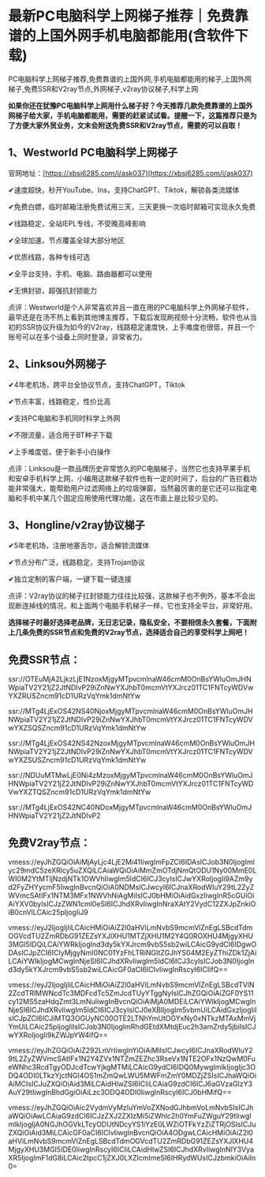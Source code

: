 # 最新PC电脑科学上网梯子推荐｜免费靠谱的上国外网手机电脑都能用(含软件下载)
PC电脑科学上网梯子推荐,免费靠谱的上国外网,手机电脑都能用的梯子,上国外网梯子,免费SSR和V2ray节点,外网梯子,v2ray协议梯子,科学上网

**如果你还在犹豫PC电脑科学上网用什么梯子好？今天推荐几款免费靠谱的上国外网梯子给大家，手机电脑都能用，需要的赶紧试试看。提醒一下，这篇推荐只是为了方便大家外贸业务，文末会附送免费SSR和V2ray节点，需要的可以自取！**

## 1、Westworld PC电脑科学上网梯子
官网地址：[https://xbsj6285.com/i/ask037](https://xbsj6285.com/i/ask037)

✔速度超快，秒开YouTube、Ins，支持ChatGPT、Tiktok，解锁各类流媒体

✔免费白嫖，临时邮箱注册免费试用三天，三天更换一次临时邮箱可实现永久免费

✔线路稳定，全站IEPL专线，不受晚高峰影响

✔全球加速，节点覆盖全球大部分地区

✔优质线路，各种专线可选

✔全平台支持，手机、电脑、路由器都可以使用

✔无惧封锁，超强抗封锁能力

点评：Westworld是个人非常喜欢并且一直在用的PC电脑科学上外网梯子软件，最早还是在汤不热上看到其他博主推荐，下载后发现刷视频十分流畅，软件也从当初的SSR协议升级为如今的V2ray，线路稳定速度快，上手难度也很低，并且一个账号可以在多个设备上同时登录，非常省力。

## 2、Linksou外网梯子
✔4年老机场，跨平台全协议节点，支持ChatGPT，Tiktok

✔节点丰富，线路稳定，性价比高

✔支持PC电脑和手机同时科学上外网

✔不限流量，适合用于BT种子下载

✔上手难度低，便于新手小白操作

点评：Linksou是一款品牌历史非常悠久的PC电脑梯子，当然它也支持苹果手机和安卓手机科学上网，小编用这款梯子软件也有一定的时间了，后台的广告拦截功能非常强大，能帮助用户过滤网络上的垃圾弹窗，当然最厉害的是它还可以指定电脑和手机中某几个固定应用使用代理功能，这在市面上是比较少见的。

## 3、Hongline/v2ray协议梯子
✔5年老机场，注册地塞舌尔，适合解锁流媒体

✔节点分布广泛，线路稳定，支持Trojan协议

✔独立定制的客户端，一键下载一键连接

点评：V2ray协议的梯子扛封锁能力往往比较强，这款梯子也不例外，基本不会出现断连掉线的情况，和上面两个电脑手机梯子一样，它也支持全平台，非常好用。

**选择梯子时最好选择老品牌，无日志记录，隐私安全，不要相信永久套餐，下面附上几条免费的SSR节点和免费的V2ray节点，选择适合自己的享受科学上网吧！**

## 免费SSR节点：
ssr://OTEuMjA2LjkzLjE1NzoxMjgyMTpvcmlnaW46cmM0OnBsYWluOmJHNWpiaTV2Y21jZ2JtNDIvP29iZnNwYXJhbT0mcmVtYXJrcz01TC1FNTcyWDVwYXZRUSZncm91cD1URzVqYmk1dmNtYw

ssr://MTg4LjExOS42NS40NjoxMjgyMTpvcmlnaW46cmM0OnBsYWluOmJHNWpiaTV2Y21jZ2JtNDIvP29iZnNwYXJhbT0mcmVtYXJrcz01TC1FNTcyWDVwYXZSQSZncm91cD1URzVqYmk1dmNtYw

ssr://MTg4LjExOS42NS42NzoxMjgyMTpvcmlnaW46cmM0OnBsYWluOmJHNWpiaTV2Y21jZ2JtNDIvP29iZnNwYXJhbT0mcmVtYXJrcz01TC1FNTcyWDVwYXZSUSZncm91cD1URzVqYmk1dmNtYw

ssr://NDUuMTMwLjE0Ni4zMzoxMjgyMTpvcmlnaW46cmM0OnBsYWluOmJHNWpiaTV2Y21jZ2JtNDIvP29iZnNwYXJhbT0mcmVtYXJrcz01TC1FNTcyWDVwYXZTQSZncm91cD1URzVqYmk1dmNtYw

ssr://MTg4LjExOS42NC40NDoxMjgyMTpvcmlnaW46cmM0OnBsYWluOmJHNWpiaTV2Y21jZ2JtNDIvP2

## 免费V2ray节点：
vmess://eyJhZGQiOiAiMjAyLjc4LjE2Mi41IiwgImFpZCI6IDAsICJob3N0IjogImlyc29mdC5zeXRlcy5uZXQiLCAiaWQiOiAiMmZmOTdjNmQtODU1Ny00MmE0LWI0M2YtMTljNzdjNTk1OWVhIiwgIm5ldCI6ICJ3cyIsICJwYXRoIjogIi9AZm9yd2FyZHYycmF5IiwgInBvcnQiOiA0NDMsICJwcyI6ICJnaXRodWIuY29tL2ZyZWVmcSAtIFx1NTM3MFx1NWVhNiAgMiIsICJ0bHMiOiAidGxzIiwgInR5cGUiOiAiYXV0byIsICJzZWN1cml0eSI6ICJhdXRvIiwgInNraXAtY2VydC12ZXJpZnkiOiB0cnVlLCAic25pIjogIiJ9  

vmess://eyJ2IjogIjIiLCAicHMiOiAiZ2l0aHViLmNvbS9mcmVlZnEgLSBcdTdmOGVcdTU2ZmRDbG91ZEZsYXJlXHU1MTZjXHU1M2Y4Q0ROXHU4MjgyXHU3MGI5IDQiLCAiYWRkIjogInd3dy5kYXJrcm9vbS5sb2wiLCAicG9ydCI6IDgwODAsICJpZCI6ICIyMjgyNmI0NC01YzFhLTRiNGItZGJhYS04M2EyZThiZDk1ZjAiLCAiYWlkIjogMCwgInNjeSI6ICJhdXRvIiwgIm5ldCI6ICJ3cyIsICJob3N0IjogInd3dy5kYXJrcm9vbS5sb2wiLCAicGF0aCI6ICIvIiwgInRscyI6ICIifQ==  

vmess://eyJ2IjogIjIiLCAicHMiOiAiZ2l0aHViLmNvbS9mcmVlZnEgLSBcdTVlN2ZcdTRlMWNcdTc3MDFcdTc5ZmJcdTUyYTggNyIsICJhZGQiOiAiZGF0YS11cy12MS5zaHdqZmt3LmNuIiwgInBvcnQiOiAiMjA0MDEiLCAiYWlkIjogMCwgInNjeSI6ICJhdXRvIiwgIm5ldCI6ICJ3cyIsICJ0eXBlIjogIm5vbmUiLCAidGxzIjogIiIsICJpZCI6ICJiMTQ3OGUyNC00OTE2LTNhYmUtOGYxNy0xNTkzMTAxMmVjYmUiLCAic25pIjogIiIsICJob3N0IjogImRhdGEtdXMtdjEuc2h3amZrdy5jbiIsICJwYXRoIjogIi9kZWJpYW4ifQ==  

vmess://eyJhZGQiOiAiZ292LnVrIiwgInYiOiAiMiIsICJwcyI6ICJnaXRodWIuY29tL2ZyZWVmcSAtIFx1N2Y4ZVx1NTZmZEZhc3RseVx1NTE2OFx1NzQwM0FueWNhc3RcdTgyODJcdTcwYjkgMTMiLCAicG9ydCI6IDQ0MywgImlkIjogIjc3ODQ4ODI0LTkzYjctNGI4OS1mZmQwLWU5MWFmZmY0MDZjZSIsICJhaWQiOiAiMCIsICJuZXQiOiAid3MiLCAidHlwZSI6ICIiLCAiaG9zdCI6ICJ6aGVzaGlzY3AuY29tIiwgInBhdGgiOiAiLzc3ODQ4ODI0IiwgInRscyI6ICJ0bHMifQ==  

vmess://eyJhZGQiOiAic2VydmVyMzIuYmVoZXNodGJhbmVoLmNvbSIsICJhaWQiOiAwLCAiaG9zdCI6ICJzZXJ2ZXIzMi5iZWhlc2h0YmFuZWguY29tIiwgImlkIjogIjA0NGJhOGVkLTcyODUtNDcyYS1iYzE0LWZiOTFkYzZiZTRjOSIsICJuZXQiOiAid3MiLCAicGF0aCI6ICIvIiwgInBvcnQiOiA4ODgwLCAicHMiOiAiZ2l0aHViLmNvbS9mcmVlZnEgLSBcdTdmOGVcdTU2ZmRDbG91ZEZsYXJlXHU4MjgyXHU3MGI5IDE0IiwgInRscyI6ICIiLCAidHlwZSI6ICJhdXRvIiwgInNlY3VyaXR5IjogImF1dG8iLCAic2tpcC1jZXJ0LXZlcmlmeSI6IHRydWUsICJzbmkiOiAiIn0=  
